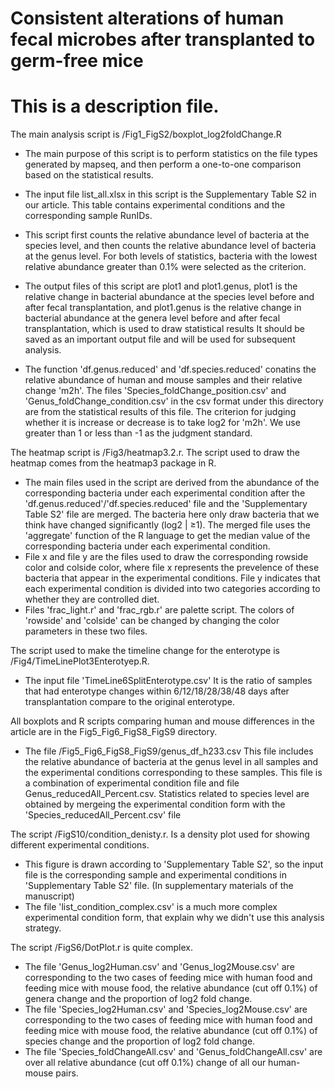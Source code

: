 Consistent alterations of human fecal microbes after transplanted to germ-free mice
=================================================================================================================================
This is a description file.
=================================================================================================================================
The main analysis script is /Fig1_FigS2/boxplot_log2foldChange.R

* The main purpose of this script is to perform statistics on the file types generated by mapseq, and then perform a one-to-one comparison based on the statistical results.

* The input file list_all.xlsx in this script is the Supplementary Table S2 in our article. This table contains experimental conditions and the corresponding sample RunIDs.

* This script first counts the relative abundance level of bacteria at the species level, and then counts the relative abundance level of bacteria at the genus level. For both levels of statistics, bacteria with the lowest relative abundance greater than 0.1% were selected as the criterion.

* The output files of this script are plot1 and plot1.genus, plot1 is the relative change in bacterial abundance at the species level before and after fecal transplantation, and plot1.genus is the relative change in bacterial abundance at the genera level before and after fecal transplantation, which is used to draw statistical results It should be saved as an important output file and will be used for subsequent analysis.

* The function 'df.genus.reduced' and 'df.species.reduced' conatins the relative abundance of human and mouse samples and their  relative change 'm2h'. The files 'Species_foldChange_position.csv' and 'Genus_foldChange_condition.csv' in the csv format under this directory are from the statistical results of this file. The criterion for judging whether it is increase or decrease is to take log2 for 'm2h'. We use greater than 1 or less than -1 as the judgment standard.

The heatmap script is /Fig3/heatmap3.2.r. The script used to draw the heatmap comes from the heatmap3 package in R. 
* The main files used in the script are derived from the abundance of the corresponding bacteria under each experimental condition after the 'df.genus.reduced'/'df.species.reduced' file and the 'Supplementary Table S2' file are merged. The bacteria here only draw bacteria that we think have changed significantly (log2 | ≥1). The merged file uses the 'aggregate' function of the R language to get the median value of the corresponding bacteria under each experimental condition.
* File x and file y are the files used to draw the corresponding rowside color and colside color, where file x represents the prevelence of these bacteria that appear in the experimental conditions. File y indicates that each experimental condition is divided into two categories according to whether they are controlled diet.
* Files 'frac_light.r' and 'frac_rgb.r' are palette script. The colors of 'rowside' and 'colside' can be changed by changing the color parameters in these two files.

The script used to make the timeline change for the enterotype is /Fig4/TimeLinePlot3Enterotyep.R.
* The input file 'TimeLine6SplitEnterotype.csv' It is the ratio of samples that had enterotype changes within 6/12/18/28/38/48 days after transplantation compare to the original enterotype.

All boxplots and R scripts comparing human and mouse differences in the article are in the Fig5_Fig6_FigS8_FigS9 directory.

* The file /Fig5_Fig6_FigS8_FigS9/genus_df_h233.csv This file includes the relative abundance of bacteria at the genus level in all samples and the experimental conditions corresponding to these samples. This file is a combination of experimental condition file and file Genus_reducedAll_Percent.csv. Statistics related to species level are obtained by mergeing the experimental condition form with the 'Species_reducedAll_Percent.csv' file

The script /FigS10/condition_denisty.r. Is a density plot used for showing different experimental conditions.
* This figure is drawn according to 'Supplementary Table S2', so the input file is the corresponding sample and experimental conditions in 'Supplementary Table S2' file. (In supplementary materials of the manuscript)
* The file 'list_condition_complex.csv' is a much more complex experimental condition form, that explain why we didn't use this analysis strategy. 

The script /FigS6/DotPlot.r is quite complex.  
* The file 'Genus_log2Human.csv' and 'Genus_log2Mouse.csv' are corresponding to the two cases of feeding mice with human food and feeding mice with mouse food, the relative abundance (cut off 0.1%) of genera change and the proportion of log2 fold change.
* The file 'Species_log2Human.csv' and 'Species_log2Mouse.csv' are corresponding to the two cases of feeding mice with human food and feeding mice with mouse food, the relative abundance (cut off 0.1%) of species change and the proportion of log2 fold change.
* The file 'Species_foldChangeAll.csv' and 'Genus_foldChangeAll.csv' are over all relative abundance (cut off 0.1%) change of all our human-mouse pairs.
